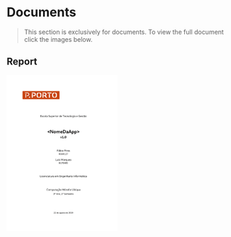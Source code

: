 # Documents

>This section is exclusively for documents. To view the full document click the images below.


## Report

[<img src="Report/cover.png" alt="Report" width="250"/>](Report.pdf)